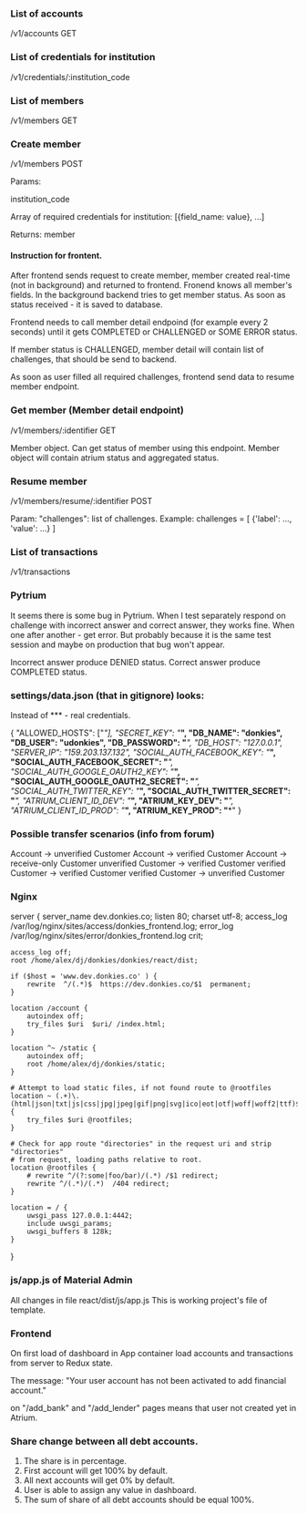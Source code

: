 ###  List of accounts

/v1/accounts     GET    

### List of credentials for institution

/v1/credentials/:institution_code

###  List of members

/v1/members     GET    

### Create member

/v1/members     POST    

Params:

institution_code

Array of required credentials for institution:
[{field_name: value}, ...]

Returns: member

#### Instruction for frontent.

After frontend sends request to create member, member created real-time (not in background) and returned to frontend.
Fronend knows all member's fields.
In the background backend tries to get member status.
As soon as status received - it is saved to database.

Frontend needs to call member detail endpoind (for example every 2 seconds) until it gets COMPLETED or CHALLENGED or SOME ERROR status.

If member status is CHALLENGED, member detail will contain list of challenges, that should be send to backend.

As soon as user filled all required challenges, frontend send data to resume member endpoint.


### Get member (Member detail endpoint) 

/v1/members/:identifier  GET

Member object.
Can get status of member using this endpoint.
Member object will contain atrium status and aggregated status.

### Resume member

/v1/members/resume/:identifier  POST

Param: "challenges": list of challenges.
Example: challenges = [
    {'label': ..., 'value': ...}
]

### List of transactions

/v1/transactions

### Pytrium

It seems there is some bug in Pytrium.
When I test separately respond on challenge with incorrect answer and correct answer, they works fine. When one after another - get error. But probably because it is the same test session and maybe on production that bug won't appear.

Incorrect answer produce DENIED status.
Correct answer produce COMPLETED status.

### settings/data.json (that in gitignore) looks:

Instead of *** - real credentials.

{
    "ALLOWED_HOSTS": ["*"],
    "SECRET_KEY": "***",
    "DB_NAME": "donkies",
    "DB_USER": "udonkies",
    "DB_PASSWORD": "***",
    "DB_HOST": "127.0.0.1",
    "SERVER_IP": "159.203.137.132",
    "SOCIAL_AUTH_FACEBOOK_KEY": "***",
    "SOCIAL_AUTH_FACEBOOK_SECRET": "***",
    "SOCIAL_AUTH_GOOGLE_OAUTH2_KEY": "***",
    "SOCIAL_AUTH_GOOGLE_OAUTH2_SECRET": "***",
    "SOCIAL_AUTH_TWITTER_KEY": "***",
    "SOCIAL_AUTH_TWITTER_SECRET": "***",
    "ATRIUM_CLIENT_ID_DEV": "***",
    "ATRIUM_KEY_DEV": "***",
    "ATRIUM_CLIENT_ID_PROD": "***",
    "ATRIUM_KEY_PROD": "***"
}

### Possible transfer scenarios (info from forum)

Account -> unverified Customer
Account -> verified Customer
Account -> receive-only Customer
unverified Customer -> verified Customer
verified Customer -> verified Customer
verified Customer -> unverified Customer

### Nginx

server {
    server_name  dev.donkies.co;
    listen 80;
    charset utf-8;
    access_log  /var/log/nginx/sites/access/donkies_frontend.log;
    error_log   /var/log/nginx/sites/error/donkies_frontend.log crit;

    access_log off;
    root /home/alex/dj/donkies/donkies/react/dist;

    if ($host = 'www.dev.donkies.co' ) {
        rewrite  ^/(.*)$  https://dev.donkies.co/$1  permanent;
    }

    location /account {
        autoindex off;
        try_files $uri  $uri/ /index.html;
    }

    location ^~ /static {
        autoindex off;
        root /home/alex/dj/donkies/static;
    }

    # Attempt to load static files, if not found route to @rootfiles
    location ~ (.+)\.(html|json|txt|js|css|jpg|jpeg|gif|png|svg|ico|eot|otf|woff|woff2|ttf)$ {
        try_files $uri @rootfiles;
    }

    # Check for app route "directories" in the request uri and strip "directories"
    # from request, loading paths relative to root.
    location @rootfiles {
        # rewrite ^/(?:some|foo/bar)/(.*) /$1 redirect;
        rewrite ^/(.*)/(.*)  /404 redirect;
    }

    location = / {
        uwsgi_pass 127.0.0.1:4442;
        include uwsgi_params;
        uwsgi_buffers 8 128k;
    }
}

### js/app.js of Material Admin

All changes in file react/dist/js/app.js
This is working project's file of template.


### Frontend

On first load of dashboard in App container load accounts and transactions
from server to Redux state.

The message:
"Your user account has not been activated to add financial account."
 
 on "/add_bank" and "/add_lender" pages means that user not created yet in Atrium.

### Share change between all debt accounts.

1) The share is in percentage.
2) First account will get 100% by default.
3) All next accounts will get 0% by default.
4) User is able to assign any value in dashboard.
5) The sum of share of all debt accounts should be equal 100%.